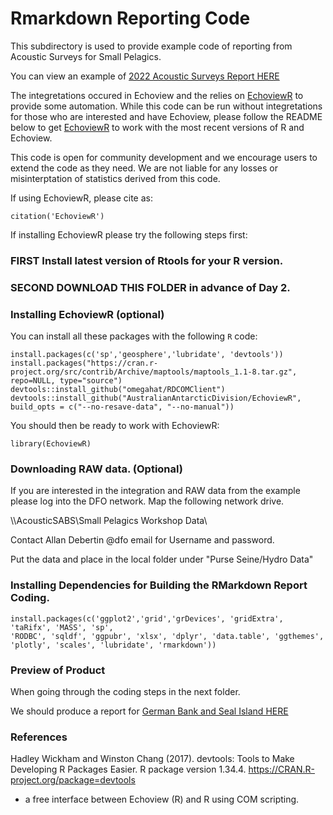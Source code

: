 # Rmarkdown Reporting Code
This subdirectory is used to provide example code of reporting from Acoustic Surveys for Small Pelagics. 

You can view an example of [2022 Acoustic Surveys Report HERE](https://htmlpreview.github.io/?https://github.com/TESA-workshops/Small-Pelagics-Workshop-2023/blob/main/Rmarkdown%20Acoustic%20Survey%20Report/AcousticSurveyReport_FY2022_230302.html)

The integretations occured in Echoview and the relies on [EchoviewR](https://github.com/AustralianAntarcticDivision/EchoviewR#readme) to provide some automation. While this code can be run without integretations for those who are interested and have Echoview, please follow the README below to get [EchoviewR](https://github.com/AustralianAntarcticDivision/EchoviewR#readme) to work with the most recent versions of R and Echoview.

This code is open for community development and we encourage users to extend the code as they need. We are not liable for any losses or misinterptation of statistics derived from this code. 

If using EchoviewR, please cite as:

```{r citation}
citation('EchoviewR')
```

If installing EchoviewR please try the following steps first:

### FIRST Install latest version of Rtools for your R version. 

### SECOND DOWNLOAD THIS FOLDER in advance of Day 2.


### Installing EchoviewR (optional)
You can install all these packages with the following  ```R``` code:

```{r dependPacks,eval=FALSE}
install.packages(c('sp','geosphere','lubridate', 'devtools'))
install.packages("https://cran.r-project.org/src/contrib/Archive/maptools/maptools_1.1-8.tar.gz", repo=NULL, type="source")
devtools::install_github("omegahat/RDCOMClient")
devtools::install_github("AustralianAntarcticDivision/EchoviewR", build_opts = c("--no-resave-data", "--no-manual"))
```

You should then be ready to work with EchoviewR:
```{r startEVR, eval=FALSE}
library(EchoviewR)
```

### Downloading RAW data. (Optional)
If you are interested in the integration and RAW data from the example please log into the DFO network. Map the following network drive.

\\\AcousticSABS\Small Pelagics Workshop Data\

Contact Allan Debertin @dfo email for Username and password.

Put the data and place in the local folder under "Purse Seine/Hydro Data"


### Installing Dependencies for Building the RMarkdown Report Coding.

```{r dependPacks2,eval=FALSE}
install.packages(c('ggplot2','grid','grDevices', 'gridExtra', 'taRifx', 'MASS', 'sp',
'RODBC', 'sqldf', 'ggpubr', 'xlsx', 'dplyr', 'data.table', 'ggthemes', 'plotly', 'scales', 'lubridate', 'rmarkdown'))
```

### Preview of Product

When going through the coding steps in the next folder. 

We should produce a report for [German Bank and Seal Island HERE](https://htmlpreview.github.io/?https://github.com/TESA-workshops/Small-Pelagics-Workshop-2023/blob/main/Rmarkdown%20Acoustic%20Survey%20Report/Purse%20Seine/AcousticSurveyReport_GermanBank.html)


### References

Hadley Wickham and Winston Chang (2017). devtools: Tools to Make Developing R Packages Easier. R package version 1.34.4.
  https://CRAN.R-project.org/package=devtools


- a free interface between Echoview (R) and R using COM scripting.
